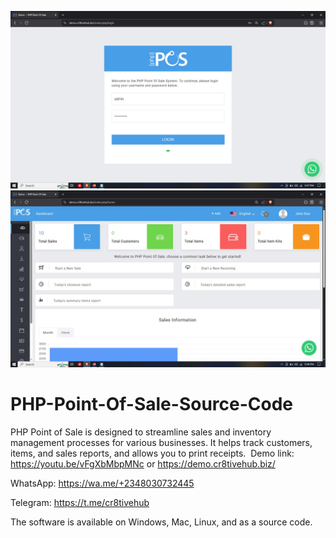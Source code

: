 ![1.png](1.png)
![2.png](2.png)

# PHP-Point-Of-Sale-Source-Code
‎PHP Point of Sale is designed to streamline sales and inventory management processes for various businesses. It helps track customers, items, and sales reports, and allows you to print receipts.
‎
Demo link: https://youtu.be/vFgXbMbpMNc or https://demo.cr8tivehub.biz/

WhatsApp: https://wa.me/+2348030732445

Telegram: https://t.me/cr8tivehub

‎The software is available on Windows, Mac, Linux, and as a source code.
